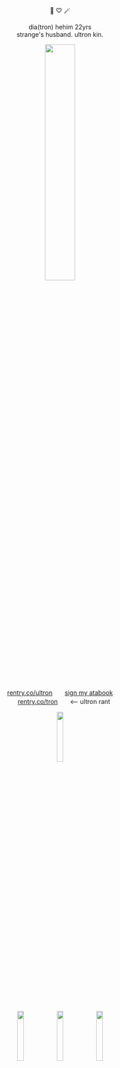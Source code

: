 <p align="center">
🤖 ♡ 🪄
  <p align="center">
    dia(tron) hehim 22yrs<br>
    strange's husband. ultron kin.<br>
      </p>
<p align="center">
<img width="37%" src="https://file.garden/Z0ycTKooXlCeCaIt/Other/ME"">
  </p>
<p align="center">
<a href="https://rentry.co/ultron" rel="nofollow">rentry.co/ultron&ZeroWidthSpace;</a>　　<a href="https://strange.atabook.org" rel="nofollow">sign my atabook</a>　　　<br>　
  <a href="https://rentry.co/tron" rel="nofollow">rentry.co/tron&ZeroWidthSpace;</a>　　<-- ultron rant
</p>
<p align="center">
<img width="17%" src="https://file.garden/Z0ycTKooXlCeCaIt/Other/UltronStrange"">
  </p>
  <p align="center">
<img width="17%" src="https://file.garden/Z0ycTKooXlCeCaIt/Ultron/Stephen""> <img width="17%" src="https://file.garden/Z0ycTKooXlCeCaIt/Ultron/Kiss"">  <img width="17%" src="https://file.garden/Z0ycTKooXlCeCaIt/Ultron/Ultron"">
  </p>
  
